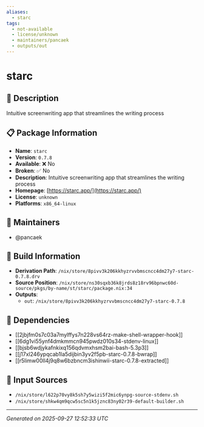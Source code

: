 ```yaml
---
aliases:
  - starc
tags:
  - not-available
  - license/unknown
  - maintainers/pancaek
  - outputs/out
---
```


# starc

## 📝 Description

Intuitive screenwriting app that streamlines the writing process

## 📋 Package Information

- **Name**: `starc`
- **Version**: `0.7.8`
- **Available**: ❌ No
- **Broken**: ✅ No
- **Description**: Intuitive screenwriting app that streamlines the writing process
- **Homepage**: [https://starc.app/](https://starc.app/)
- **License**: `unknown`
- **Platforms**: `x86_64-linux`
## 👥 Maintainers

- @pancaek


## 🔧 Build Information

- **Derivation Path**: `/nix/store/8pivv3k206kkhyzrvvbmscncc4dm27y7-starc-0.7.8.drv`
- **Source Position**: `/nix/store/ns30sqxb36k8jrds8z18rv96bpnwc60d-source/pkgs/by-name/st/starc/package.nix:34`
- **Outputs**:
  - `out`:  `/nix/store/8pivv3k206kkhyzrvvbmscncc4dm27y7-starc-0.7.8`

## 🔗 Dependencies

- [[2jbjfm0s7c03a7mylffys7n228vs64rz-make-shell-wrapper-hook]]
- [[6dg1vi55ynf4dmkmmcn945pwdz010s34-stdenv-linux]]
- [[bjsb6wdjykafnkixq156qdvmxhsm2bai-bash-5.3p3]]
- [[j17xl246ypqcab1la5dijbin3yv2f5pb-starc-0.7.8-bwrap]]
- [[r5limw00ll4j9q8w6bzbncm3ishinwii-starc-0.7.8-extracted]]

## 📁 Input Sources

- `/nix/store/l622p70vy8k5sh7y5wizi5f2mic6ynpg-source-stdenv.sh`
- `/nix/store/shkw4qm9qcw5sc5n1k5jznc83ny02r39-default-builder.sh`

---
*Generated on 2025-09-27 12:52:33 UTC*
